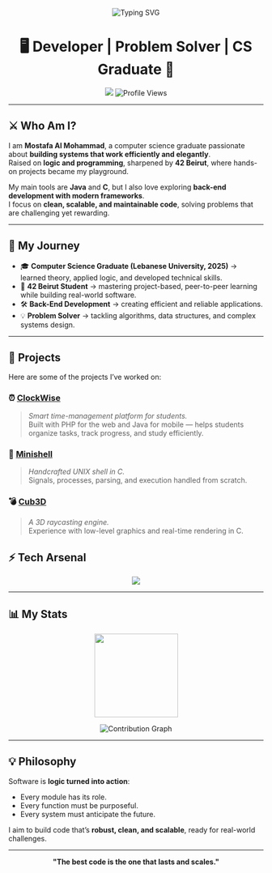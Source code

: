 <!-- Next-Level Profile README - Mostafa Al Mohammad -->

<p align="center">
  <img src="https://readme-typing-svg.demolab.com?font=JetBrains+Mono&size=26&pause=1000&color=37B37A&center=true&vCenter=true&width=900&lines=Mostafa%20Al%20Mohammad%20%E2%9A%A1;Back-End%20Engineer%20%7C%20Problem%20Solver%20%7C%2042%20Beirut%20Core;Computer%20Science%20Graduate%20%7C%20Code%20Architect" alt="Typing SVG" />
</p>

<h1 align="center">🖥️ Developer | Problem Solver | CS Graduate 🚀</h1>

<p align="center">
  <a href="https://www.linkedin.com/in/mostafa-el-mohammad-852741340" target="_blank"><img src="https://img.shields.io/badge/LinkedIn-0077B5?style=for-the-badge&logo=linkedin" /></a>
  <img src="https://komarev.com/ghpvc/?username=MOSTAFA-YOURUSERNAME&style=for-the-badge&color=blue" alt="Profile Views" />
</p>

---

## ⚔️ Who Am I?  

I am **Mostafa Al Mohammad**, a computer science graduate passionate about **building systems that work efficiently and elegantly**.  
Raised on **logic and programming**, sharpened by **42 Beirut**, where hands-on projects became my playground.  

My main tools are **Java** and **C**, but I also love exploring **back-end development with modern frameworks**.  
I focus on **clean, scalable, and maintainable code**, solving problems that are challenging yet rewarding.  

---

## 🧭 My Journey  

- 🎓 **Computer Science Graduate (Lebanese University, 2025)** → learned theory, applied logic, and developed technical skills.  
- 🧠 **42 Beirut Student** → mastering project-based, peer-to-peer learning while building real-world software.  
- 🛠 **Back-End Development** → creating efficient and reliable applications.  
- 💡 **Problem Solver** → tackling algorithms, data structures, and complex systems design.  

---

## 🚀 Projects  

Here are some of the projects I’ve worked on:

### ⏰ [ClockWise](https://github.com/mostafam23/minishell)  
> *Smart time-management platform for students.*  
Built with PHP for the web and Java for mobile — helps students organize tasks, track progress, and study efficiently. 

### 🐚 [Minishell](https://github.com/mostafam23/minishell)  
> *Handcrafted UNIX shell in C.*  
Signals, processes, parsing, and execution handled from scratch.  

### 💣 [Cub3D](https://github.com/mostafam23/cub3D)  
> *A 3D raycasting engine.*  
Experience with low-level graphics and real-time rendering in C.  


## ⚡ Tech Arsenal  

<p align="center">
  <img src="https://skillicons.dev/icons?i=java,c++,c,js,nodejs,php,react,mysql,csharp,redis,git,postman&theme=dark" />
</p>

---

## 📊 My Stats  

<p align="center">
  <img src="https://github-readme-stats.vercel.app/api?username=mostafam23&show_icons=true&theme=radical&count_private=true&hide_border=true" height="165" />
</p>

<p align="center">
  <img src="https://github-readme-activity-graph.vercel.app/graph?username=mostafam23&theme=redical&hide_border=true&area=true" alt="Contribution Graph"/>
</p>

---

## 💡 Philosophy  

Software is **logic turned into action**:  
- Every module has its role.  
- Every function must be purposeful.  
- Every system must anticipate the future.  

I aim to build code that’s **robust, clean, and scalable**, ready for real-world challenges.  

---

<p align="center">
  <strong>"The best code is the one that lasts and scales."</strong>
</p>

